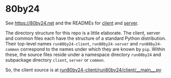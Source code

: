 # 80by24

See https://80by24.net and the READMEs for [client](run80by24-client/README.rst) and [server](run80by24-server/README.rst).

The directory structure for this repo is a little elaborate.
The client, server and common files each have the structure of a standard Python distribution. Their top-level names
`run80by24-client`, `run80by24-server` and `run80by24-common` correspond to the names under which they are known by `pip`.
Within these, the source files reside under a namespace directory `run80by24` and subpackage directory `client`,
`server` or `common`.

So, the client source is at [run80by24-client/run80by24/client/\_\_main\_\_.py](run80by24-client/run80by24/client/__main__.py)
